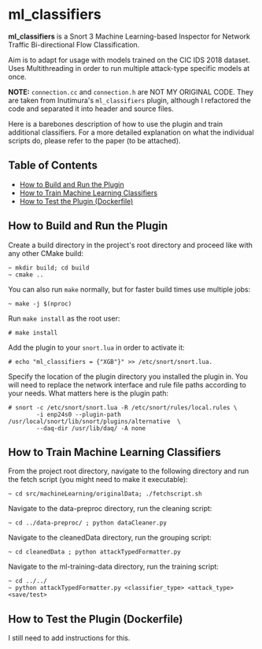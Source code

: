 # ml_classifiers

**ml_classifiers** is a Snort 3 Machine Learning-based Inspector for Network Traffic Bi-directional Flow Classification.

Aim is to adapt for usage with models trained on the CIC IDS 2018 dataset.
Uses Multithreading in order to run multiple attack-type specific models at once.

**NOTE:** `connection.cc` and `connection.h` are NOT MY ORIGINAL CODE. They are taken from Inutimura's `ml_classifiers` plugin, although I refactored the code and separated it into header and source files.

Here is a barebones description of how to use the plugin and train additional classifiers. For a more detailed explanation on what the individual scripts do, please refer to the paper (to be attached).

## Table of Contents

- [How to Build and Run the Plugin](#how-to-build-and-run-the-plugin)
- [How to Train Machine Learning Classifiers](#how-to-train-machine-learning-classifiers)
- [How to Test the Plugin (Dockerfile)](#how-to-test-the-plugin-dockerfile)

## How to Build and Run the Plugin

Create a build directory in the project's root directory and proceed like with any other CMake build:
```console
~ mkdir build; cd build
~ cmake ..
```
You can also run `make` normally, but for faster build times use multiple jobs:
```console
~ make -j $(nproc)
```
Run `make install` as the root user:
```console
# make install
```
Add the plugin to your `snort.lua` in order to activate it:
```console
# echo "ml_classifiers = {"XGB"}" >> /etc/snort/snort.lua.
```
Specify the location of the plugin directory you installed the plugin in. You will need to replace the network interface and rule file paths according to your needs. What matters here is the plugin path:
```console
# snort -c /etc/snort/snort.lua -R /etc/snort/rules/local.rules \
        -i enp24s0 --plugin-path /usr/local/snort/lib/snort/plugins/alternative  \
        --daq-dir /usr/lib/daq/ -A none
```

## How to Train Machine Learning Classifiers

From the project root directory, navigate to the following directory and run the fetch script (you might need to make it executable):
```console
~ cd src/machineLearning/originalData; ./fetchscript.sh
```
Navigate to the data-preproc directory, run the cleaning script:
```console
~ cd ../data-preproc/ ; python dataCleaner.py
```
Navigate to the cleanedData directory, run the grouping script:
```console
~ cd cleanedData ; python attackTypedFormatter.py
```
Navigate to the ml-training-data directory, run the training script:
```console
~ cd ../../ 
~ python attackTypedFormatter.py <classifier_type> <attack_type> <save/test>
```

## How to Test the Plugin (Dockerfile)

I still need to add instructions for this.

